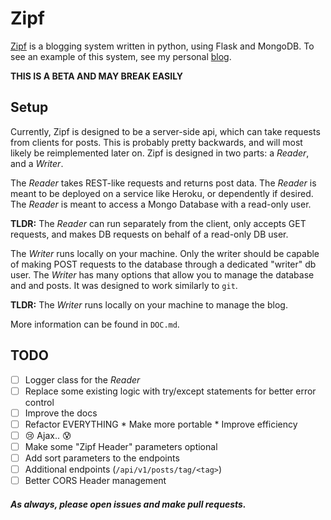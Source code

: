 # Zipf
[Zipf](https://youtu.be/fCn8zs912OE) is a blogging system written in python, using Flask and MongoDB. To see an example of this system, see my personal [blog](https://cryptoc1.github.io).

**THIS IS A BETA AND MAY BREAK EASILY**


## Setup
Currently, Zipf is designed to be a server-side api, which can take requests from clients for posts. This is probably pretty backwards, and will most likely be reimplemented later on.
Zipf is designed in two parts: a *Reader*, and a *Writer*.

The *Reader* takes REST-like requests and returns post data. The *Reader* is meant to be deployed on a service like Heroku, or dependently if desired. The *Reader* is meant to access a Mongo Database with a read-only user.

**TLDR:** The *Reader* can run separately from the client, only accepts GET requests, and makes DB requests on behalf of a read-only DB user.

The *Writer* runs locally on your machine. Only the writer should be capable of making POST requests to the database through a dedicated "writer" db user. The *Writer* has many options that allow you to manage the database and and posts. It was designed to work similarly to `git`.

**TLDR:** The *Writer* runs locally on your machine to manage the blog.

More information can be found in `DOC.md`.


## TODO
- [ ] Logger class for the *Reader*
- [ ] Replace some existing logic with try/except statements for better error control
- [ ] Improve the docs
- [ ] Refactor EVERYTHING
        * Make more portable
        * Improve efficiency
- [ ] :cry: Ajax.. :cold_sweat:
- [ ] Make some "Zipf Header" parameters optional
- [ ] Add sort parameters to the endpoints
- [ ] Additional endpoints (`/api/v1/posts/tag/<tag>`)
- [ ] Better CORS Header management

##### As always, please open issues and make pull requests.
